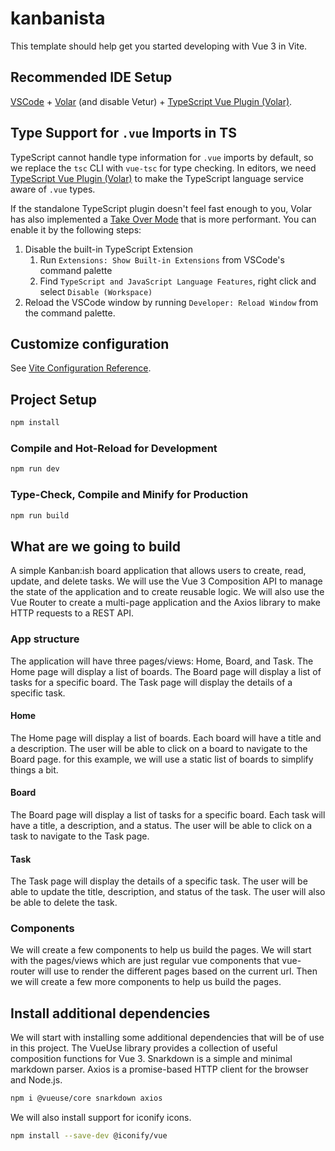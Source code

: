 # kanbanista

This template should help get you started developing with Vue 3 in Vite.

## Recommended IDE Setup

[VSCode](https://code.visualstudio.com/) + [Volar](https://marketplace.visualstudio.com/items?itemName=Vue.volar) (and disable Vetur) + [TypeScript Vue Plugin (Volar)](https://marketplace.visualstudio.com/items?itemName=Vue.vscode-typescript-vue-plugin).

## Type Support for `.vue` Imports in TS

TypeScript cannot handle type information for `.vue` imports by default, so we replace the `tsc` CLI with `vue-tsc` for type checking. In editors, we need [TypeScript Vue Plugin (Volar)](https://marketplace.visualstudio.com/items?itemName=Vue.vscode-typescript-vue-plugin) to make the TypeScript language service aware of `.vue` types.

If the standalone TypeScript plugin doesn't feel fast enough to you, Volar has also implemented a [Take Over Mode](https://github.com/johnsoncodehk/volar/discussions/471#discussioncomment-1361669) that is more performant. You can enable it by the following steps:

1. Disable the built-in TypeScript Extension
   1. Run `Extensions: Show Built-in Extensions` from VSCode's command palette
   2. Find `TypeScript and JavaScript Language Features`, right click and select `Disable (Workspace)`
2. Reload the VSCode window by running `Developer: Reload Window` from the command palette.

## Customize configuration

See [Vite Configuration Reference](https://vitejs.dev/config/).

## Project Setup

```sh
npm install
```

### Compile and Hot-Reload for Development

```sh
npm run dev
```

### Type-Check, Compile and Minify for Production

```sh
npm run build
```

## What are we going to build

A simple Kanban:ish board application that allows users to create, read, update, and delete tasks. We will use the Vue 3 Composition API to manage the state of the application and to create reusable logic. We will also use the Vue Router to create a multi-page application and the Axios library to make HTTP requests to a REST API.

### App structure

The application will have three pages/views: Home, Board, and Task. The Home page will display a list of boards. The Board page will display a list of tasks for a specific board. The Task page will display the details of a specific task.

#### Home

The Home page will display a list of boards. Each board will have a title and a description. The user will be able to click on a board to navigate to the Board page. for this example, we will use a static list of boards to simplify things a bit.

#### Board

The Board page will display a list of tasks for a specific board. Each task will have a title, a description, and a status. The user will be able to click on a task to navigate to the Task page.

#### Task

The Task page will display the details of a specific task. The user will be able to update the title, description, and status of the task. The user will also be able to delete the task.

### Components

We will create a few components to help us build the pages. We will start with the pages/views which are just regular vue components that vue-router will use to render the different pages based on the current url. Then we will create a few more components to help us build the pages.

## Install additional dependencies

We will start with installing some additional dependencies that will be of use in this project. The VueUse library provides a collection of useful composition functions for Vue 3. Snarkdown is a simple and minimal markdown parser. Axios is a promise-based HTTP client for the browser and Node.js.

```sh
npm i @vueuse/core snarkdown axios
```

We will also install support for iconify icons.

```sh
npm install --save-dev @iconify/vue
```
